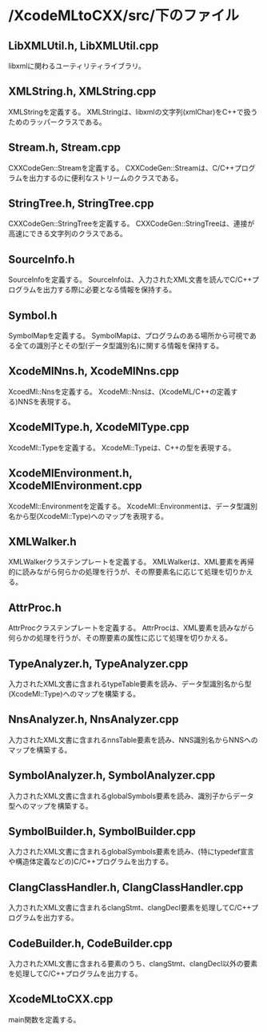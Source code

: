# /XcodeMLtoCXX/src/下のファイル


## LibXMLUtil.h, LibXMLUtil.cpp

libxmlに関わるユーティリティライブラリ。

## XMLString.h, XMLString.cpp

XMLStringを定義する。
XMLStringは、libxmlの文字列(xmlChar)をC++で扱うためのラッパークラスである。

## Stream.h, Stream.cpp

CXXCodeGen::Streamを定義する。
CXXCodeGen::Streamは、C/C++プログラムを出力するのに便利なストリームのクラスである。

## StringTree.h, StringTree.cpp

CXXCodeGen::StringTreeを定義する。
CXXCodeGen::StringTreeは、連接が高速にできる文字列のクラスである。

## SourceInfo.h

SourceInfoを定義する。
SourceInfoは、入力されたXML文書を読んでC/C++プログラムを出力する際に必要となる情報を保持する。

## Symbol.h

SymbolMapを定義する。
SymbolMapは、プログラムのある場所から可視である全ての識別子とその型(データ型識別名)に関する情報を保持する。

## XcodeMlNns.h, XcodeMlNns.cpp

XcoedMl::Nnsを定義する。
XcodeMl::Nnsは、(XcodeML/C++の定義する)NNSを表現する。

## XcodeMlType.h, XcodeMlType.cpp

XcodeMl::Typeを定義する。
XcodeMl::Typeは、C++の型を表現する。

## XcodeMlEnvironment.h, XcodeMlEnvironment.cpp

XcodeMl::Environmentを定義する。
XcodeMl::Environmentは、データ型識別名から型(XcodeMl::Type)へのマップを表現する。

## XMLWalker.h

XMLWalkerクラステンプレートを定義する。
XMLWalkerは、XML要素を再帰的に読みながら何らかの処理を行うが、その際要素名に応じて処理を切りかえる。

## AttrProc.h

AttrProcクラステンプレートを定義する。
AttrProcは、XML要素を読みながら何らかの処理を行うが、その際要素の属性に応じて処理を切りかえる。

## TypeAnalyzer.h, TypeAnalyzer.cpp

入力されたXML文書に含まれるtypeTable要素を読み、データ型識別名から型(XcodeMl::Type)へのマップを構築する。

## NnsAnalyzer.h, NnsAnalyzer.cpp

入力されたXML文書に含まれるnnsTable要素を読み、NNS識別名からNNSへのマップを構築する。

## SymbolAnalyzer.h, SymbolAnalyzer.cpp

入力されたXML文書に含まれるglobalSymbols要素を読み、識別子からデータ型へのマップを構築する。

## SymbolBuilder.h, SymbolBuilder.cpp

入力されたXML文書に含まれるglobalSymbols要素を読み、(特にtypedef宣言や構造体定義などの)C/C++プログラムを出力する。

## ClangClassHandler.h, ClangClassHandler.cpp

入力されたXML文書に含まれるclangStmt、clangDecl要素を処理してC/C++プログラムを出力する。

## CodeBuilder.h, CodeBuilder.cpp

入力されたXML文書に含まれる要素のうち、clangStmt、clangDecl以外の要素を処理してC/C++プログラムを出力する。

## XcodeMLtoCXX.cpp

main関数を定義する。


